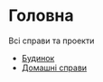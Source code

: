 # Головна 

Всі справи та проекти

- [Будинок](house/index.md)
- [Домашні справи](domestic-tasks/index.md)
